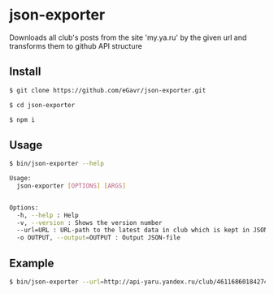# json-exporter

Downloads all club's posts from the site 'my.ya.ru' by the given url and transforms them to github API structure

## Install

```bash
$ git clone https://github.com/eGavr/json-exporter.git

$ cd json-exporter

$ npm i
```

## Usage

```bash
$ bin/json-exporter --help

Usage:
  json-exporter [OPTIONS] [ARGS]


Options:
  -h, --help : Help
  -v, --version : Shows the version number
  --url=URL : URL-path to the latest data in club which is kept in JSON-format (required)
  -o OUTPUT, --output=OUTPUT : Output JSON-file
```

## Example

```bash
$ bin/json-exporter --url=http://api-yaru.yandex.ru/club/4611686018427404475/post/?format=json --output=res.json
```
